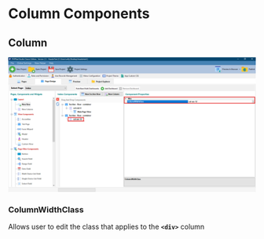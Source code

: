 # Column Components

## Column

![](../../.gitbook/assets/Column.png)

### ColumnWidthClass

Allows user to edit the class that applies to the **`<div>`** column

###

